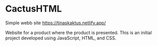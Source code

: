 # CactusHTML
Simple webb site
https://tinaskaktus.netlify.app/

Website for a product where the product is presented. 
This is an initial project developed using JavaScript, HTML, and CSS.
